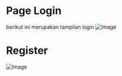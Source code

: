 # Page Login
berikut ini merupakan tampilan login
![Image](https://github.com/user-attachments/assets/a72b9610-3638-4e2d-a4df-cc4f0ef2ba8d)

# Register
![Image](https://github.com/user-attachments/assets/aeaf40bb-c6d9-4683-b24f-7b8abcd4e4d9)
